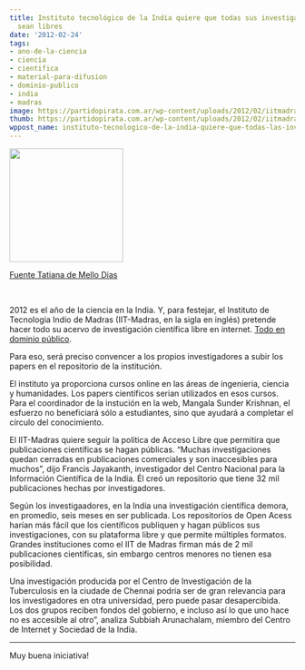 ```yaml
---
title: Instituto tecnológico de la India quiere que todas sus investigaciones científicas
  sean libres
date: '2012-02-24'
tags:
- ano-de-la-ciencia
- ciencia
- cientifica
- material-para-difusion
- dominio-publico
- india
- madras
image: https://partidopirata.com.ar/wp-content/uploads/2012/02/iitmadras.png
thumb: https://partidopirata.com.ar/wp-content/uploads/2012/02/iitmadras-150x150.png
wppost_name: instituto-tecnologico-de-la-india-quiere-que-todas-las-investigaciones-cientificas-sean-libres
---
```


<a href="https://partidopirata.com.ar/wp-content/uploads/2012/02/iitmadras.png"><img class="aligncenter size-full wp-image-3267" title="Instituto Tecnológico Madrás" src="https://partidopirata.com.ar/wp-content/uploads/2012/02/iitmadras.png" alt="" width="200" height="200" /></a>

<a href="http://blogs.estadao.com.br/tatiana-dias/instituto-indiano-quer-tornar-pesquisas-cientificas-livres/" target="_blank">Fuente Tatiana de Mello Dias</a>

&nbsp;

2012 es el año de la ciencia en la India. Y, para festejar, el Instituto de Tecnologia Indio de Madras (IIT-Madras, en la sigla en inglés) pretende hacer todo su acervo de investigación científica libre en internet. <a href="http://cis-india.org/news/research-papers-in-public-domain">Todo en dominio público</a>.

Para eso, será preciso convencer a los propios investigadores a subir los papers en el repositorio de la institución.

El instituto ya proporciona cursos online en las áreas de ingenieria, ciencia y humanidades. Los papers científicos serian utilizados en esos cursos. Para el coordinador de la instución en la web, Mangala Sunder Krishnan, el esfuerzo no beneficiará sólo a estudiantes, sino que ayudará a completar el círculo del conocimiento.

El IIT-Madras quiere seguir la política de Acceso Libre que permitira que publicaciones científicas se hagan públicas. “Muchas investigaciones quedan cerradas en publicaciones comerciales y son inaccesibles para muchos”, dijo Francis Jayakanth, investigador del Centro Nacional para la Información Científica de la India. Él creó un repositorio que tiene 32 mil publicaciones hechas por investigadores.

Según los investigaadores, en la India una investigación científica demora, en promedio, seis meses en ser publicada. Los repositorios de Open Acess harían más fácil que los científicos publiquen y hagan públicos sus investigaciones, con su plataforma libre y que permite múltiples formatos. Grandes instituciones como el IIT de Madras firman más de 2 mil publicaciones científicas, sin embargo centros menores no tienen esa posibilidad.

Una investigación producida por el Centro de Investigación de la Tuberculosis en la ciudade de Chennai podria ser de gran relevancia para los investigadores en otra universidad, pero puede pasar desapercibida. Los dos grupos reciben fondos del gobierno, e incluso así lo que uno hace no es accesible al otro”, analiza Subbiah Arunachalam, miembro del Centro de Internet y Sociedad de la India.<hr>

Muy buena iniciativa!
